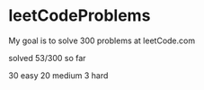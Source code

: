 # leetCodeProblems
My goal is to solve 300 problems at leetCode.com

solved 53/300 so far

30 easy
20 medium
3 hard
